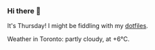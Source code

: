### Hi there :wave:

It's Thursday! I might be fiddling with my [dotfiles](https://github.com/bewuethr/dotfiles).

Weather in Toronto: partly cloudy, at +6°C.
